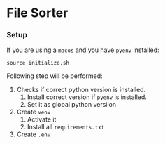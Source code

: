 # File Sorter


### Setup

If you are using a `macos` and you have `pyenv` installed:
```shell
source initialize.sh
```
Following step will be performed:

1. Checks if correct python version is installed.
    1. Install correct version if `pyenv` is installed.
    2. Set it as global python versiion
2. Create `venv`
    1. Activate it
    2. Install all `requirements.txt`
3. Create `.env`
